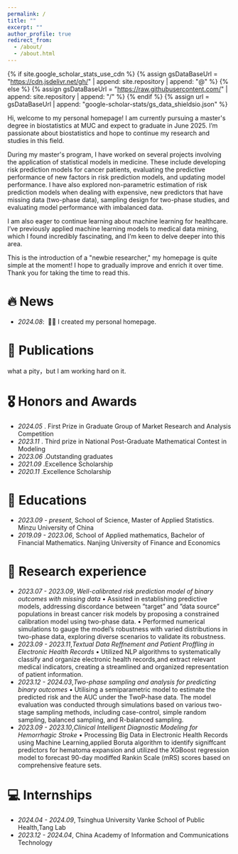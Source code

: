 ```yaml
---
permalink: /
title: ""
excerpt: ""
author_profile: true
redirect_from: 
  - /about/
  - /about.html
---
```


{% if site.google_scholar_stats_use_cdn %}
{% assign gsDataBaseUrl = "https://cdn.jsdelivr.net/gh/" | append: site.repository | append: "@" %}
{% else %}
{% assign gsDataBaseUrl = "https://raw.githubusercontent.com/" | append: site.repository | append: "/" %}
{% endif %}
{% assign url = gsDataBaseUrl | append: "google-scholar-stats/gs_data_shieldsio.json" %}

<span class='anchor' id='about-me'></span>

Hi, welcome to my personal homepage! I am currently pursuing a master's degree in biostatistics at MUC and expect to graduate in June 2025. I’m passionate about biostatistics and hope to continue my research and studies in this field.

During my master's program, I have worked on several projects involving the application of statistical models in medicine. These include developing risk prediction models for cancer patients, evaluating the predictive performance of new factors in risk prediction models, and updating model performance. I have also explored non-parametric estimation of risk prediction models when dealing with expensive, new predictors that have missing data (two-phase data), sampling design for two-phase studies, and evaluating model performance with imbalanced data.

I am also eager to continue learning about machine learning for healthcare. I’ve previously applied machine learning models to medical data mining, which I found incredibly fascinating, and I’m keen to delve deeper into this area.

This is the introduction of a "newbie researcher," my homepage is quite simple at the moment! I hope to gradually improve and enrich it over time. Thank you for taking the time to read this.


# 🔥 News
- *2024.08*: &nbsp;🎉🎉 I created my personal homepage. 

# 📝 Publications 

what a pity，but I am working hard on it.

# 🎖 Honors and Awards
- *2024.05* . First Prize in Graduate Group of Market Research and Analysis Competition
- *2023.11* . Third prize in National Post-Graduate Mathematical Contest in Modeling
- *2023.06* .Outstanding graduates
- *2021.09* .Excellence Scholarship
- *2020.11* .Excellence Scholarship

# 📖 Educations
- *2023.09 - present*, School of Science, Master of Applied Statistics. Minzu University of China 
- *2019.09 - 2023.06*, School of Applied mathematics, Bachelor of Financial Mathematics. Nanjing University of Finance and Economics 

# 💬 Research experience
- *2023.07 - 2023.09*, *Well-calibrated risk prediction model of binary outcomes with missing data*
• Assisted in establishing predictive models, addressing discordance between ”target” and ”data source”
populations in breast cancer risk models by proposing a constrained calibration model using two-phase data.
• Performed numerical simulations to gauge the model’s robustness with varied distributions in two-phase data,
exploring diverse scenarios to validate its robustness.
- *2023.09 - 2023.11*,*Textual Data Reffnement and Patient Proffling in Electronic Health Records*
• Utilized NLP algorithms to systematically classify and organize electronic health records,and extract relevant
medical indicators, creating a streamlined and organized representation of patient information.
- *2023.12 - 2024.03*,*Two-phase sampling and analysis for predicting binary outcomes*
• Utilising a semiparametric model to estimate the predicted risk and the AUC under the TwoP-hase data. The
model evaluation was conducted through simulations based on various two-stage sampling methods, including
case-control, simple random sampling, balanced sampling, and R-balanced sampling.
- *2023.09 - 2023.10*,*Clinical Intelligent Diagnostic Modeling for Hemorrhagic Stroke*
• Processing Big Data in Electronic Health Records using Machine Learning,applied Boruta algorithm to identify
signiffcant predictors for hematoma expansion and utilized the XGBoost regression model to forecast 90-day
modiffed Rankin Scale (mRS) scores based on comprehensive feature sets.

# 💻 Internships
- *2024.04 - 2024.09*, Tsinghua University Vanke School of Public Health,Tang Lab
- *2023.12 - 2024.04*, China Academy of Information and Communications Technology

